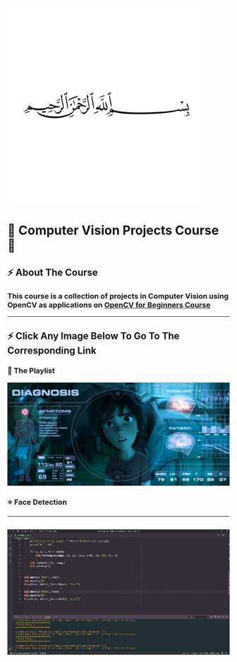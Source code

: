 <img src="images/allah.png" height=450/>

# 🤖 Computer Vision Projects Course 🤖

## ⚡ About The Course
### This course is a collection of projects in Computer Vision using OpenCV as applications on [OpenCV for Beginners Course](https://www.youtube.com/playlist?list=PLO1D3YWS7ep3Pfjls3LjBtp5XdvGpBD6Z)

---

<!-- <font color="Orange"><h2>⚡ Click Any Image Below To Go To The Corresponding Link</h2></font> -->
## ⚡ Click Any Image Below To Go To The Corresponding Link

### 🌟 The Playlist
<a href="https://www.youtube.com/playlist?list=PLO1D3YWS7ep0rsgm301QaSXjvEX0FHImw" target="_blank"><img src="results/cover.PNG"></a>

### ⭐ Face Detection
---
<a href="https://www.youtube.com/watch?v=8oTNFktBM9M&list=PLO1D3YWS7ep0rsgm301QaSXjvEX0FHImw" target="_blank"><img src="results/face_detection.gif" width=720></a>
---
